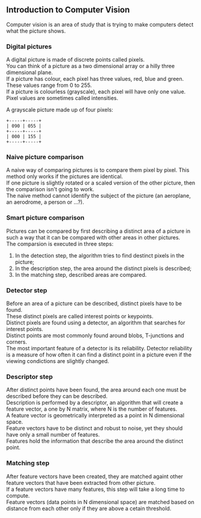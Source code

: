 ## Introduction to Computer Vision

Computer vision is an area of study that is trying to make computers detect what the picture shows.  

### Digital pictures

A digital picture is made of discrete points called pixels.  
You can think of a picture as a two dimensional array or a hilly three dimensional plane.  
If a picture has colour, each pixel has three values, red, blue and green. These values range from 0 to 255.  
If a picture is colourless (grayscale), each pixel will have only one value.  
Pixel values are sometimes called intensities.  

A grayscale picture made up of four pixels:  
```
+-----+-----+  
| 090 | 055 |  
+-----+-----+  
| 000 | 155 |  
+-----+-----+  
```

### Naive picture comparison

A naive way of comparing pictures is to compare them pixel by pixel. This method only works if the pictures are identical.  
If one picture is slightly rotated or a scaled version of the other picture, then the comparison isn't going to work.  
The naive method cannot identify the subject of the picture (an aeroplane, an aerodrome, a person or ...?).  

### Smart picture comparison

Pictures can be compared by first describing a distinct area of a picture in such a way that it can be compared with other areas in other pictures.  
The comparsion is executed in three steps:  
1) In the detection step, the algorithm tries to find destinct pixels in the picture;  
2) In the description step, the area around the distinct pixels is described;  
3) In the matching step, described areas are compared.  

### Detector step

Before an area of a picture can be described, distinct pixels have to be found.  
These distinct pixels are called interest points or keypoints.  
Distinct pixels are found using a detector, an algorithm that searches for interest points.  
Distinct points are most commonly found around blobs, T-junctions and corners.  
The most important feature of a detector is its reliability. Detector reliability is a measure of how often
it can find a distinct point in a picture even if the viewing condictions are slightly changed.  

### Descriptor step

After distinct points have been found, the area around each one must be described before they can be described.  
Description is performed by a descriptor, an algorithm that will create a feature vector, a one by N matrix, where N is the number of features.  
A feature vector is geometrically interpreted as a point in N dimensional space.  
Feature vectors have to be distinct and robust to noise, yet they should have only a small number of features.  
Features hold the information that describe the area around the distinct point.  

### Matching step

After feature vectors have been created, they are matched againt other feature vectors that have been extracted from other picture.  
If a feature vectors have many features, this step will take a long time to compute.  
Feature vectors (data points in N dimensional space) are matched based on distance from each other only if they are above a cetain threshold.  
